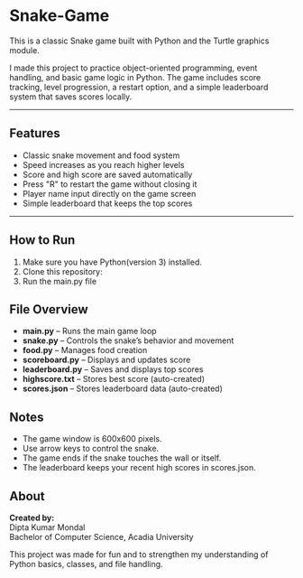 # Snake-Game

This is a classic Snake game built with Python and the Turtle graphics module.

I made this project to practice object-oriented programming, event handling, and basic game logic in Python. The game includes score tracking, level progression, a restart option, and a simple leaderboard system that saves scores locally.

---

## Features

- Classic snake movement and food system  
- Speed increases as you reach higher levels  
- Score and high score are saved automatically  
- Press "R" to restart the game without closing it  
- Player name input directly on the game screen  
- Simple leaderboard that keeps the top scores  

---

## How to Run

1. Make sure you have Python(version 3) installed.  
2. Clone this repository:
3. Run the main.py file   

## File Overview

- **main.py** – Runs the main game loop  
- **snake.py** – Controls the snake’s behavior and movement  
- **food.py** – Manages food creation  
- **scoreboard.py** – Displays and updates score  
- **leaderboard.py** – Saves and displays top scores  
- **highscore.txt** – Stores best score (auto-created)  
- **scores.json** – Stores leaderboard data (auto-created)


## Notes

- The game window is 600x600 pixels.     
- Use arrow keys to control the snake.   
- The game ends if the snake touches the wall or itself.   
- The leaderboard keeps your recent high scores in scores.json.

## About

**Created by:**  
Dipta Kumar Mondal  
Bachelor of Computer Science, Acadia University  

This project was made for fun and to strengthen my understanding of Python basics, classes, and file handling.

